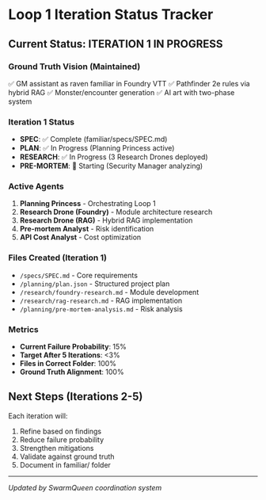 # Loop 1 Iteration Status Tracker

## Current Status: ITERATION 1 IN PROGRESS

### Ground Truth Vision (Maintained)
✅ GM assistant as raven familiar in Foundry VTT
✅ Pathfinder 2e rules via hybrid RAG
✅ Monster/encounter generation
✅ AI art with two-phase system

### Iteration 1 Status
- **SPEC**: ✅ Complete (familiar/specs/SPEC.md)
- **PLAN**: ✅ In Progress (Planning Princess active)
- **RESEARCH**: ✅ In Progress (3 Research Drones deployed)
- **PRE-MORTEM**: 🔄 Starting (Security Manager analyzing)

### Active Agents
1. **Planning Princess** - Orchestrating Loop 1
2. **Research Drone (Foundry)** - Module architecture research
3. **Research Drone (RAG)** - Hybrid RAG implementation
4. **Pre-mortem Analyst** - Risk identification
5. **API Cost Analyst** - Cost optimization

### Files Created (Iteration 1)
- `/specs/SPEC.md` - Core requirements
- `/planning/plan.json` - Structured project plan
- `/research/foundry-research.md` - Module development
- `/research/rag-research.md` - RAG implementation
- `/planning/pre-mortem-analysis.md` - Risk analysis

### Metrics
- **Current Failure Probability**: 15%
- **Target After 5 Iterations**: <3%
- **Files in Correct Folder**: 100%
- **Ground Truth Alignment**: 100%

## Next Steps (Iterations 2-5)
Each iteration will:
1. Refine based on findings
2. Reduce failure probability
3. Strengthen mitigations
4. Validate against ground truth
5. Document in familiar/ folder

---
*Updated by SwarmQueen coordination system*